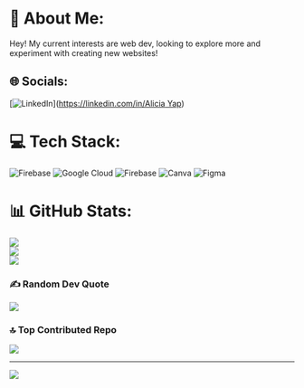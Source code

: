 # 💫 About Me:
Hey! My current interests are web dev, looking to explore more and experiment with creating new websites!<br>


## 🌐 Socials:
[![LinkedIn](https://img.shields.io/badge/LinkedIn-%230077B5.svg?logo=linkedin&logoColor=white)]([https://linkedin.com/in/Alicia Yap](https://www.linkedin.com/in/alicia-yap-ba2b78235/)) 

# 💻 Tech Stack:
![Firebase](https://img.shields.io/badge/firebase-%23039BE5.svg?style=for-the-badge&logo=firebase) ![Google Cloud](https://img.shields.io/badge/GoogleCloud-%234285F4.svg?style=for-the-badge&logo=google-cloud&logoColor=white) ![Firebase](https://img.shields.io/badge/firebase-a08021?style=for-the-badge&logo=firebase&logoColor=ffcd34) ![Canva](https://img.shields.io/badge/Canva-%2300C4CC.svg?style=for-the-badge&logo=Canva&logoColor=white) ![Figma](https://img.shields.io/badge/figma-%23F24E1E.svg?style=for-the-badge&logo=figma&logoColor=white)
# 📊 GitHub Stats:
![](https://github-readme-stats.vercel.app/api?username=wapisai&theme=dark&hide_border=false&include_all_commits=false&count_private=false)<br/>
![](https://github-readme-streak-stats.herokuapp.com/?user=wapisai&theme=dark&hide_border=false)<br/>
![](https://github-readme-stats.vercel.app/api/top-langs/?username=wapisai&theme=dark&hide_border=false&include_all_commits=false&count_private=false&layout=compact)

### ✍️ Random Dev Quote
![](https://quotes-github-readme.vercel.app/api?type=horizontal&theme=radical)

### 🔝 Top Contributed Repo
![](https://github-contributor-stats.vercel.app/api?username=wapisai&limit=5&theme=dark&combine_all_yearly_contributions=true)

---
[![](https://visitcount.itsvg.in/api?id=wapisai&icon=0&color=12)](https://visitcount.itsvg.in)

<!-- Proudly created with GPRM ( https://gprm.itsvg.in ) -->
